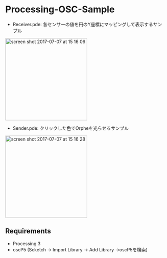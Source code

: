 # Processing-OSC-Sample
- Receiver.pde: 各センサーの値を円のY座標にマッピングして表示するサンプル
<img width="256" alt="screen shot 2017-07-07 at 15 16 06" src="https://user-images.githubusercontent.com/1403143/27948390-a1caa216-6334-11e7-8217-095f111fd19b.png">

- Sender.pde: クリックした色でOrpheを光らせるサンプル
<img width="256" alt="screen shot 2017-07-07 at 15 16 28" src="https://user-images.githubusercontent.com/1403143/27948418-b1912b52-6334-11e7-8076-3eb78e0704ec.png">

## Requirements
- Processing 3
- oscP5 (Scketch -> Import Library -> Add Library ->oscP5を検索)
